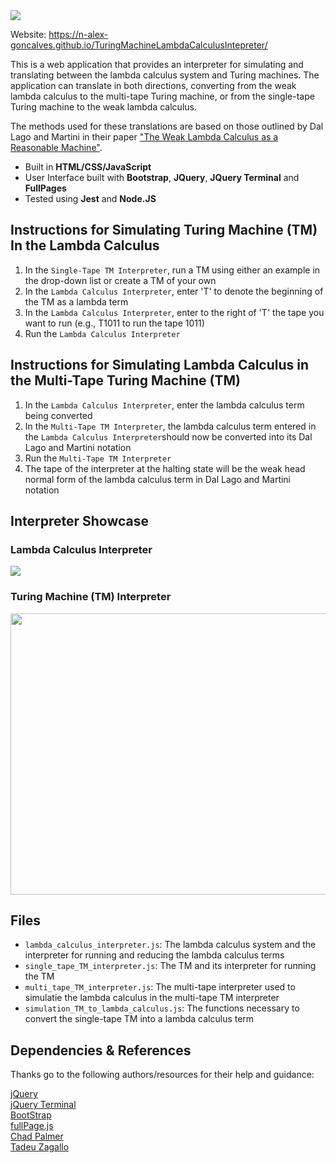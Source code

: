 <a href = "https://n-alex-goncalves.github.io/TuringMachineLambdaCalculusIntepreter/">
<img src="img/logo.PNG">
</a>

Website: https://n-alex-goncalves.github.io/TuringMachineLambdaCalculusIntepreter/

This is a web application that provides an interpreter for simulating and translating between the lambda calculus system and Turing machines. The application can translate in both directions, converting from the weak lambda calculus to the multi-tape Turing machine, or from the single-tape Turing machine to the weak lambda calculus. 

The methods used for these translations are based on those outlined by Dal Lago and Martini in their paper ["The Weak Lambda Calculus as a Reasonable Machine"](https://dl.acm.org/doi/10.1016/j.tcs.2008.01.044).

- Built in **HTML/CSS/JavaScript**
- User Interface built with **Bootstrap**, **JQuery**, **JQuery Terminal** and **FullPages**
- Tested using **Jest** and **Node.JS**

## Instructions for Simulating Turing Machine (TM) In the Lambda Calculus

1. In the `Single-Tape TM Interpreter`, run a TM using either an example in the drop-down list or create a TM of your own
2. In the `Lambda Calculus Interpreter`, enter 'T' to denote the beginning of the TM as a lambda term
3. In the `Lambda Calculus Interpreter`, enter to the right of 'T' the tape you want to run (e.g., T1011 to run the tape 1011)
4. Run the `Lambda Calculus Interpreter`

## Instructions for Simulating Lambda Calculus in the Multi-Tape Turing Machine (TM)

1. In the `Lambda Calculus Interpreter`, enter the lambda calculus term being converted
2. In the `Multi-Tape TM Interpreter`, the lambda calculus term entered in the `Lambda Calculus Interpreter`should now be converted into its Dal Lago and Martini notation
3. Run the `Multi-Tape TM Interpreter`
4. The tape of the interpreter at the halting state will be the weak head normal form of the lambda calculus term in Dal Lago and Martini notation

## Interpreter Showcase

### Lambda Calculus Interpreter

![](img/lambdaGif.gif)
 
### Turing Machine (TM) Interpreter

<img src="img/turingGif.gif" width="740" height="450">

## Files

- `lambda_calculus_interpreter.js`: The lambda calculus system and the interpreter for running and reducing the lambda calculus terms
- `single_tape_TM_interpreter.js`: The TM and its interpreter for running the TM
- `multi_tape_TM_interpreter.js`: The multi-tape interpreter used to simulatie the lambda calculus in the multi-tape TM interpreter
- `simulation_TM_to_lambda_calculus.js`: The functions necessary to convert the single-tape TM into a lambda calculus term 

## Dependencies & References

Thanks go to the following authors/resources for their help and guidance:

[jQuery](https://jquery.com/)  
[jQuery Terminal](https://terminal.jcubic.pl/)  
[BootStrap](https://getbootstrap.com/)  
[fullPage.js](https://alvarotrigo.com/fullPage/)  
[Chad Palmer](https://medium.com/swlh/a-complete-web-page-building-a-turing-machine-in-javascript-d6c32d3708c4)  
[Tadeu Zagallo](https://tadeuzagallo.com/blog/writing-a-lambda-calculus-interpreter-in-javascript/)  
